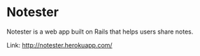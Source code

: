 <h1>Notester</h1>

Notester is a web app built on Rails that helps users share notes.

Link: http://notester.herokuapp.com/


<!-- Error codes:
 CODE       ERROR-TYPE
 code: 1;   error: "user not logged in or not found"
 code: 2;   error: "resource not found"
 code: 3;   error: "parent-resource not found"



 -->
